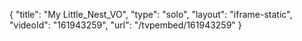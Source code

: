 {
    "title": "My Little_Nest_VO",
    "type": "solo",
    "layout": "iframe-static",
    "videoId": "161943259",
    "url": "\/tvpembed\/161943259"
}
